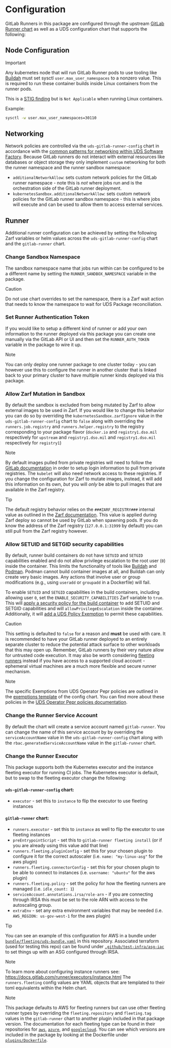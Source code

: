 # Configuration

GitLab Runners in this package are configured through the upstream [GitLab Runner chart](https://docs.gitlab.com/runner/install/kubernetes.html) as well as a UDS configuration chart that supports the following:

## Node Configuration

> [!IMPORTANT]
> Any kubernetes node that will run GitLab Runner pods to use tooling like [Buildah](https://buildah.io/) must set sysctl `user.max_user_namespaces` to a nonzero value. This is required to run these container builds inside Linux containers from the runner pods.
>
> This is a [STIG finding](https://www.stigviewer.com/stig/red_hat_enterprise_linux_9/2023-09-13/finding/V-257816) but is `Not Applicable` when running Linux containers.

Example:
```bash
sysctl -w user.max_user_namespaces=30110
```

## Networking

Network policies are controlled via the `uds-gitlab-runner-config` chart in accordance with the [common patterns for networking within UDS Software Factory](https://github.com/defenseunicorns/uds-software-factory/blob/main/docs/networking.md).  Because GitLab runners do not interact with external resources like databases or object storage they only implement `custom` networking for both the runner namespace and the runner sandbox namespace:

- `additionalNetworkAllow`: sets custom network policies for the GitLab runner namespace - note this is _not_ where jobs run and is the orchestration side of the GitLab runner deployment.
- `kubernetesSandbox.additionalNetworkAllow`: sets custom network policies for the GitLab runner sandbox namespace - this is where jobs will execute and can be used to allow them to access external services.

## Runner

Additional runner configuration can be achieved by setting the following Zarf variables or helm values across the `uds-gitlab-runner-config` chart and the `gitlab-runner` chart.

### Change Sandbox Namespace

The sandbox namespace name that jobs run within can be configured to be a different name by setting the `RUNNER_SANDBOX_NAMESPACE` variable in the package.

> [!CAUTION]
> Do not use chart overrides to set the namespace, there is a Zarf wait action that needs to know the namespace to wait for UDS Package reconciliation.

### Set Runner Authentication Token

If you would like to setup a different kind of runner or add your own information to the runner deployed via this package you can create one manually via the GitLab API or UI and then set the `RUNNER_AUTH_TOKEN` variable in the package to wire it up.

> [!NOTE]
> You can only deploy one runner package to one cluster today - you can however use this to configure the runner in another cluster that is linked back to your primary cluster to have multiple runner kinds deployed via this package.

### Allow Zarf Mutation in Sandbox

By default the sandbox is excluded from being mutated by Zarf to allow external images to be used in Zarf.  If you would like to change this behavior you can do so by overriding the `kubernetesSandbox.zarfIgnore` value in the `uds-gitlab-runner-config` chart to `false` along with overriding the `runners.job.registry` and `runners.helper.registry` to the registry corresponding to your package flavor (`docker.io` and `registry1.dso.mil` respectively for `upstream` and `registry1.dso.mil` and `registry1.dso.mil` respectively for `registry1`)

> [!NOTE]
> By default images pulled from private registries will need to follow the [GitLab documentation](https://docs.gitlab.com/ee/ci/docker/using_docker_images.html#access-an-image-from-a-private-container-registry) in order to setup login information to pull from private registries.  The `kubelet` will also need network access to these registries.  If you change the configuration for Zarf to mutate images, instead, it will add this information on its own, _but_ you will _only_ be able to pull images that are available in the Zarf registry.

> [!TIP]
> The default registry behavior relies on the `###ZARF_REGISTRY###` internal value as outlined in the [Zarf documentation](https://docs.zarf.dev/ref/values/#internal-values-zarf).  This value is applied during Zarf deploy so cannot be used by GitLab when spawning pods.  If you do know the address of the Zarf registry (`127.0.0.1:31999` by default) you can still pull from the Zarf registry however.

### Allow SETUID and SETGID security capabilities

By default, runner build containers do not have `SETUID` and `SETGID` capabilities enabled and do not allow privilege escalation to the root user (`0`) inside the container. This limits the functionality of tools like [Buildah](https://buildah.io/) and [Podman](https://podman.io/). Podman cannot build container images at all, and Buildah can only create very basic images. Any actions that involve user or group modifications (e.g., using `useradd` or `groupadd` in a Dockerfile) will fail.

To enable `SETUID` and `SETGID` capabilities in the build containers, including allowing user `0`, set the `ENABLE_SECURITY_CAPABILITIES` Zarf variable to `true`. This will [apply a security policy for the build container](https://docs.gitlab.com/runner/executors/kubernetes/#set-a-security-policy-for-the-container) to add SETUID and SETGID capabilities and will `allowPrivilegeEscalation` inside the container. Additionally, it will [add a UDS Policy Exemption](https://uds.defenseunicorns.com/core/configuration/uds-configure-policy-exemptions/) to permit these capabilities.

> [!CAUTION]
> This setting is defaulted to `false` for a reason and **must** be used with care.  It is recommended to have your GitLab runner deployed to an entirely separate cluster to reduce the potential attack surface to other workloads that this may open up.  Remember, GitLab runners by their very nature allow for untrusted code execution.  It may also be worth considering [fleeting runners](#change-the-runner-executor) instead if you have access to a supported cloud account - ephemeral virtual machines are a much more flexible and secure runner mechanism.

> [!NOTE]
> The specific Exemptions from UDS Operator Pepr policies are outlined in the [exemptions template](../chart/templates/uds-policy-exemptions.yaml) of the config chart.  You can find more about these policies in the [UDS Operator Pepr policies documentation](https://github.com/defenseunicorns/uds-core/blob/main/docs/reference/configuration/pepr-policies.md).

### Change the Runner Service Account

By default the chart will create a service account named `gitlab-runner`.  You can change the name of this service account by by overriding the `serviceAccountName` value in the `uds-gitlab-runner-config` chart along with the `rbac.generatedServiceAccountName` value in the `gitlab-runner` chart.

### Change the Runner Executor

This package supports both the Kubernetes executor and the instance fleeting executor for running CI jobs.  The Kubernetes executor is default, but to swap to the fleeting executor change the following:

#### `uds-gitlab-runner-config` chart:

- `executor` - set this to `instance` to flip the executor to use fleeting instances

#### `gitlab-runner` chart:

- `runners.executor` - set this to `instance` as well to flip the executor to use fleeting instances
- `preEntrypointScript` - set this to `gitlab-runner fleeting install` (or if you are already using this value add that line)
- `runners.fleeting.pluginConfig` - set this for your chosen plugin to configure it for the correct autoscaler (i.e. `name: "my-linux-asg"` for the aws plugin)
- `runners.fleeting.connectorConfig` - set this for your chosen plugin to be able to connect to instances (i.e. `username: "ubuntu"` for the aws plugin)
- `runners.fleeting.policy` - set the policy for how the fleeting runners are managed (i.e. 
      `idle_count: 1`)
- `serviceAccount.annotations.irsa/role-arn` - if you are connecting through IRSA this must be set to the role ARN with access to the autoscaling group.
- `extraEnv` - set any extra environment variables that may be needed (i.e. `AWS_REGION: us-gov-west-1` for the aws plugin)

> [!TIP]
> You can see an example of this configuration for AWS in a bundle under [`bundle/fleeting/uds-bundle.yaml`](../bundle/fleeting/uds-bundle.yaml) in this repository.  Associated terraform (used for testing this repo) can be found under [`.github/test-infra/asg-iac`](../.github/test-infra/asg-iac) to set things up with an ASG configured through IRSA.

> [!NOTE]
> To learn more about configuring instance runners see: https://docs.gitlab.com/runner/executors/instance.html  The `runners.fleeting` config values are YAML objects that are templated to their toml equivalents within the Helm chart.

> [!NOTE]
> This package defaults to AWS for fleeting runners but can use other fleeting runner types by overriding the `fleeting.repository` and `fleeting.tag` values in the `gitlab-runner` chart to another plugin included in that package version. The documentation for each fleeting type can be found in their repositories for [`aws`](https://gitlab.com/gitlab-org/fleeting/plugins/aws#fleeting-plugin-aws), [`azure`](https://gitlab.com/gitlab-org/fleeting/plugins/azure#fleeting-plugin-azure), and [`googlecloud`](https://gitlab.com/gitlab-org/fleeting/plugins/googlecloud#fleeting-plugin-for-google-cloud-platform-gcp).  You can see which versions are included in the package by looking at the Dockerfile under [`plugins/Dockerfile`](./plugins/Dockerfile).
